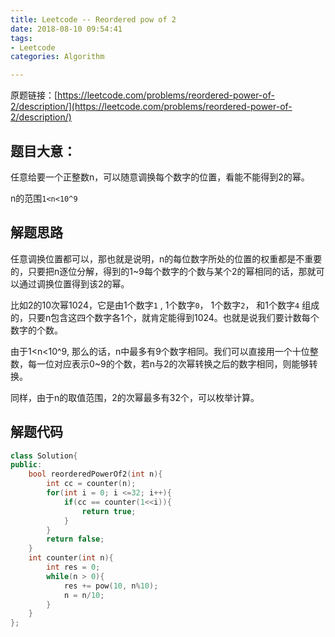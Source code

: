 ```yaml
---
title: Leetcode -- Reordered pow of 2
date: 2018-08-10 09:54:41
tags:
- Leetcode
categories: Algorithm

---
```


原题链接：[https://leetcode.com/problems/reordered-power-of-2/description/](https://leetcode.com/problems/reordered-power-of-2/description/)

<!--more-->

## 题目大意：

任意给要一个正整数n，可以随意调换每个数字的位置，看能不能得到2的幂。

n的范围`1<n<10^9`

## 解题思路

任意调换位置都可以，那也就是说明，n的每位数字所处的位置的权重都是不重要的，只要把n逐位分解，得到的1~9每个数字的个数与某个2的幂相同的话，那就可以通过调换位置得到该2的幂。

比如2的10次幂1024，它是由1个数字`1` , 1个数字`0`， 1个数字`2`， 和1个数字`4` 组成的，只要n包含这四个数字各1个，就肯定能得到1024。也就是说我们要计数每个数字的个数。

由于1<n<10^9, 那么的话，n中最多有9个数字相同。我们可以直接用一个十位整数，每一位对应表示0~9的个数，若n与2的次幂转换之后的数字相同，则能够转换。

同样，由于n的取值范围，2的次幂最多有32个，可以枚举计算。

## 解题代码

```cpp
class Solution{
public:
    bool reorderedPowerOf2(int n){
        int cc = counter(n);
        for(int i = 0; i <=32; i++){
            if(cc == counter(1<<i)){
                return true;
            }
        }
        return false;
    }
    int counter(int n){
        int res = 0;
        while(n > 0){
            res += pow(10, n%10);
            n = n/10;
        }
    }
};
```

